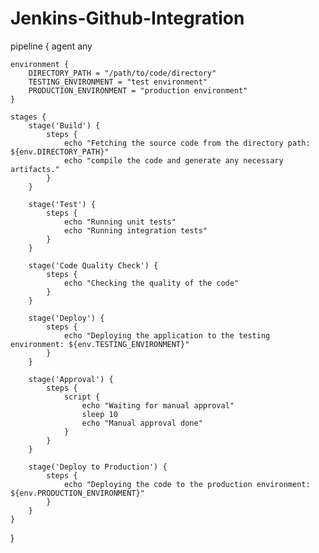 # Jenkins-Github-Integration

pipeline {
    agent any
    
    environment {
        DIRECTORY_PATH = "/path/to/code/directory"
        TESTING_ENVIRONMENT = "test environment"
        PRODUCTION_ENVIRONMENT = "production environment"
    }
    
    stages {
        stage('Build') {
            steps {
                echo "Fetching the source code from the directory path: ${env.DIRECTORY_PATH}"
                echo "compile the code and generate any necessary artifacts."
            }
        }
        
        stage('Test') {
            steps {
                echo "Running unit tests"
                echo "Running integration tests"
            }
        }
        
        stage('Code Quality Check') {
            steps {
                echo "Checking the quality of the code"
            }
        }
        
        stage('Deploy') {
            steps {
                echo "Deploying the application to the testing environment: ${env.TESTING_ENVIRONMENT}"
            }
        }
        
        stage('Approval') {
            steps {
                script {
                    echo "Waiting for manual approval"
                    sleep 10
                    echo "Manual approval done"
                }
            }
        }
        
        stage('Deploy to Production') {
            steps {
                echo "Deploying the code to the production environment: ${env.PRODUCTION_ENVIRONMENT}"
            }
        }
    }
}
